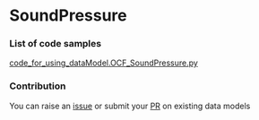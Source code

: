 # SoundPressure

### List of code samples 

<!-- 50-List of code -->

<!-- [code entry](link) -->
[code_for_using_dataModel.OCF_SoundPressure.py](https://github.com/smart-data-models/dataModel.OCF/blob/master/SoundPressure/code/code_for_using_dataModel.OCF_SoundPressure.py)


<!-- /50-List of code -->

### Contribution
You can raise an [issue](https://github.com/smart-data-models/dataModel.OCF/issues) or submit your [PR](https://github.com/smart-data-models/dataModel.OCF/pulls) on existing data models
